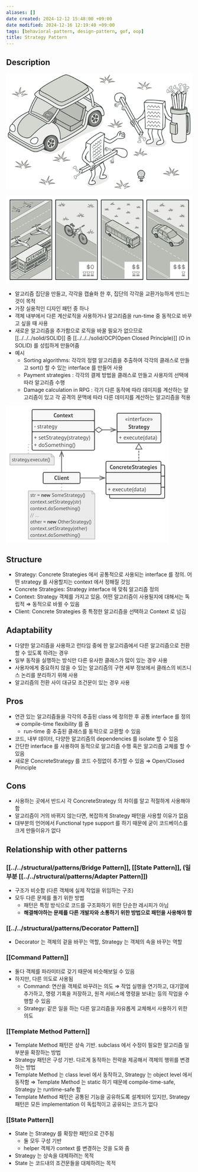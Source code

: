 ```yaml
---
aliases: []
date created: 2024-12-12 15:48:00 +09:00
date modified: 2024-12-16 12:19:40 +09:00
tags: [behavioral-pattern, design-pattern, gof, oop]
title: Strategy Pattern
---
```


## Description

![Untitled](../../../../../_assets/oop/Untitled%2014.png)

![Untitled](../../../../../_assets/oop/Untitled%2015.png)

- 알고리즘 집단을 만들고, 각각을 캡슐화 한 후, 집단의 각각을 교환가능하게 만드는 것이 목적
- 가장 실용적인 디자인 패턴 중 하나
- 객체 내부에서 다른 계산로직을 사용하거나 알고리즘을 run-time 중 동적으로 바꾸고 싶을 때 사용
- 새로운 알고리즘을 추가함으로 로직을 바꿀 필요가 없으므로 [[../../../solid/SOLID]] 중 [[../../../solid/OCP(Open Closed Principle)]] (O in SOLID) 를 성립하게 만들어줌
- 예시
  - Sorting algorithms: 각각의 정렬 알고리즘을 추출하여 각각의 클래스로 만들고 sort() 할 수 있는 interface 를 만들어 사용
  - Payment strategies : 각각의 결제 방법을 클래스로 만들고 사용자의 선택에 따라 알고리즘 수행
  - Damage calculation in RPG : 각기 다른 동작에 따라 데미지를 계산하는 알고리즘이 있고 각 공격의 문맥에 따라 다른 데미지를 계산하는 알고리즘을 적용

![Untitled](../../../../../_assets/oop/Untitled%2016.png)

## Structure

- Strategy: Concrete Strategies 에서 공통적으로 사용되는 interface 를 정의. 어떤 strategy 를 사용할지는 context 에서 정해질 것임
- Concrete Strategies: Strategy interface 에 맞춰 알고리즘 정의
- Context: Strategy 객체를 가지고 있음. 어떤 알고리즘이 사용될지에 대해서는 독립적 ⇒ 동적으로 바뀔 수 있음
- Client: Concrete Strategies 중 특정한 알고리즘을 선택하고 Context 로 넘김

## Adaptability

- 다양한 알고리즘을 사용하고 런타임 중에 한 알고리즘에서 다른 알고리즘으로 전환할 수 있도록 하려는 경우
- 일부 동작을 실행하는 방식만 다른 유사한 클래스가 많이 있는 경우 사용
- 사용자에게 중요하지 않을 수 있는 알고리즘의 구현 세부 정보에서 클래스의 비즈니스 논리를 분리하기 위해 사용
- 알고리즘의 전환 사이 대규모 조건문이 있는 경우 사용

## Pros

- 연관 있는 알고리즘들을 각각의 추출된 class 에 정의한 후 공통 interface 를 정의 ⇒ compile-time flexibility 를 줌
  - run-time 중 추출된 클래스를 동적으로 교환할 수 있음
- 코드, 내부 데이터, 다양한 알고리즘의 dependencies 를 isolate 할 수 있음
- 간단한 interface 를 사용하여 동적으로 알고리즘 수행 혹은 알고리즘 교체를 할 수 있음
- 새로운 ConcreteStrategy 를 코드 수정없이 추가할 수 있음 ⇒ Open/Closed Principle

## Cons

- 사용하는 곳에서 반드시 각 ConcreteStrategy 의 차이를 알고 적절하게 사용해야 함
- 알고리즘이 거의 바뀌지 않는다면, 복잡하게 Strategy 패턴을 사용할 이유가 없음
- 대부분의 언어에서 Functional type support 를 하기 때문에 굳이 코드베이스를 크게 만들이유가 없다

## Relationship with other patterns

### [[../../structural/patterns/Bridge Pattern]], [[State Pattern]], (일부분 [[../../structural/patterns/Adapter Pattern]])

- 구조가 비슷함 (다른 객체에 실제 작업을 위임하는 구조)
- 모두 다른 문제를 풀기 위한 방법
  - 패턴은 특정 방식으로 코드를 구조화하기 위한 단순한 레시피가 아님
  - **해결해야하는 문제를 다른 개발자와 소통하기 위한 방법으로 패턴을 사용해야 함**

### [[../../structural/patterns/Decorator Pattern]]

- Decorator 는 객체의 겉을 바꾸는 역할, Strategy 는 객체의 속을 바꾸는 역할

### [[Command Pattern]]

- 둘다 객체를 파라미터로 갖기 때문에 비슷해보일 수 있음
- 하지만, 다른 의도로 사용됨
  - Command: 연산을 객체로 바꾸려는 의도 ⇒ 작업 실행을 연기하고, 대기열에 추가하고, 명령 기록을 저장하고, 원격 서비스에 명령을 보내는 등의 작업을 수행할 수 있음
  - Strategy: 같은 일을 하는 다른 알고리즘을 자유롭게 교체해서 사용하기 위한 의도

### [[Template Method Pattern]]

- Template Method 패턴은 상속 기반. subclass 에서 수정이 필요한 알고리즘 일부분을 확장하는 방법
- Strategy 패턴은 구성 기반. 다르게 동작하는 전략을 제공해서 객체의 행위를 변경하는 방법
- Template Method 는 class level 에서 동작하고, Strategy 는 object level 에서 동작함 ⇒ Template Method 는 static 하기 때문에 compile-time-safe, Strategy 는 runtime-safe 함
- Template Method 패턴은 공통된 기능을 공유하도록 설계되어 있지만, Strategy 패턴은 모든 implementation 이 독립적이고 공유되는 코드가 없다

### [[State Pattern]]

- State 는 Strategy 를 확장한 패턴으로 간주됨
  - 둘 모두 구성 기반
  - helper 객체가 context 를 변경하는 것을 도와 줌
- Strategy 는 상속을 대체하려는 목적
- State 는 코드내의 조건문들을 대체하려는 목적
